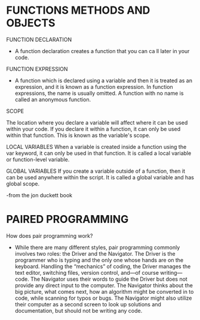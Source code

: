 # FUNCTIONS METHODS AND OBJECTS
FUNCTION DECLARATION
- A function declaration creates a function that you
can ca ll later in your code.

FUNCTION EXPRESSION
- A function which is declared using a variable and then it is treated as an
expression, and it is known as a function expression.
In function expressions, the name is usually omitted.
A function with no name is called an anonymous
function.

SCOPE

The location where you declare a variable will affect where it can be used
within your code. If you declare it within a function, it can only be used
within that function. This is known as the variable's scope.

LOCAL VARIABLES
When a variable is created inside a function using the
var keyword, it can only be used in that function.
It is called a local variable or function-level variable.

GLOBAL VARIABLES
If you create a variable outside of a function, then it
can be used anywhere within the script. It is called a
global variable and has global scope. 

-from the jon duckett book

# PAIRED PROGRAMMING

How does pair programming work?

- While there are many different styles, pair programming commonly involves two roles: the Driver and the Navigator. The Driver is the programmer who is typing and the only one whose hands are on the keyboard. Handling the “mechanics” of coding, the Driver manages the text editor, switching files, version control, and—of course writing—code. The Navigator uses their words to guide the Driver but does not provide any direct input to the computer. The Navigator thinks about the big picture, what comes next, how an algorithm might be converted in to code, while scanning for typos or bugs. The Navigator might also utilize their computer as a second screen to look up solutions and documentation, but should not be writing any code.